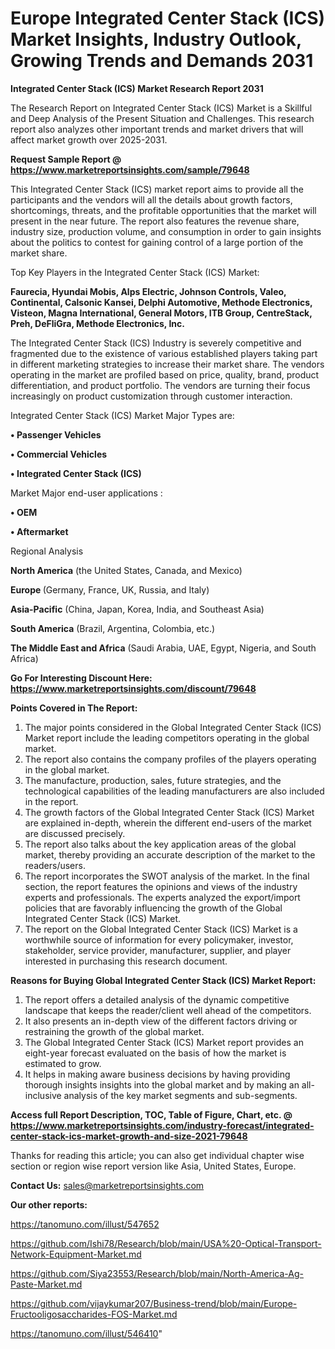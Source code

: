 # Europe Integrated Center Stack (ICS) Market Insights, Industry Outlook, Growing Trends and Demands 2031

<strong>Integrated Center Stack (ICS) Market Research Report 2031</strong>

The Research Report on Integrated Center Stack (ICS) Market is a Skillful and Deep Analysis of the Present Situation and Challenges. This research report also analyzes other important trends and market drivers that will affect market growth over 2025-2031.

<strong>Request Sample Report @ <a href=https://www.marketreportsinsights.com/sample/79648>https://www.marketreportsinsights.com/sample/79648</a></strong>

This Integrated Center Stack (ICS) market report aims to provide all the participants and the vendors will all the details about growth factors, shortcomings, threats, and the profitable opportunities that the market will present in the near future. The report also features the revenue share, industry size, production volume, and consumption in order to gain insights about the politics to contest for gaining control of a large portion of the market share.

Top Key Players in the Integrated Center Stack (ICS) Market:

<strong>Faurecia, Hyundai Mobis, Alps Electric, Johnson Controls, Valeo, Continental, Calsonic Kansei, Delphi Automotive, Methode Electronics, Visteon, Magna International, General Motors, ITB Group, CentreStack, Preh, DeFliGra, Methode Electronics, Inc.</strong>

The Integrated Center Stack (ICS) Industry is severely competitive and fragmented due to the existence of various established players taking part in different marketing strategies to increase their market share. The vendors operating in the market are profiled based on price, quality, brand, product differentiation, and product portfolio. The vendors are turning their focus increasingly on product customization through customer interaction.

Integrated Center Stack (ICS) Market Major Types are:

<strong>• Passenger Vehicles

• Commercial Vehicles

• Integrated Center Stack (ICS)</strong>

Market Major end-user applications :

<strong>• OEM

• Aftermarket</strong>

Regional Analysis

</u><strong><b>North America</b></strong> (the United States, Canada, and Mexico)

<strong><b>Europe </b></strong>(Germany, France, UK, Russia, and Italy)

<strong><b>Asia-Pacific</b></strong> (China, Japan, Korea, India, and Southeast Asia)

<strong><b>South America</b></strong> (Brazil, Argentina, Colombia, etc.)

<strong><b>The Middle East and Africa</b></strong> (Saudi Arabia, UAE, Egypt, Nigeria, and South Africa)

<strong>Go For Interesting Discount Here: <a href=https://www.marketreportsinsights.com/discount/79648>https://www.marketreportsinsights.com/discount/79648</a></strong>

<strong>Points Covered in The Report:</strong>
<ol>
  <li>The major points considered in the Global Integrated Center Stack (ICS) Market report include the leading competitors operating in the global market.</li>
  <li>The report also contains the company profiles of the players operating in the global market.</li>
  <li>The manufacture, production, sales, future strategies, and the technological capabilities of the leading manufacturers are also included in the report.</li>
  <li>The growth factors of the Global Integrated Center Stack (ICS) Market are explained in-depth, wherein the different end-users of the market are discussed precisely.</li>
  <li>The report also talks about the key application areas of the global market, thereby providing an accurate description of the market to the readers/users.</li>
  <li>The report incorporates the SWOT analysis of the market. In the final section, the report features the opinions and views of the industry experts and professionals. The experts analyzed the export/import policies that are favorably influencing the growth of the Global Integrated Center Stack (ICS) Market.</li>
  <li>The report on the Global Integrated Center Stack (ICS) Market is a worthwhile source of information for every policymaker, investor, stakeholder, service provider, manufacturer, supplier, and player interested in purchasing this research document.</li>
</ol>
<strong>Reasons for Buying Global Integrated Center Stack (ICS) Market Report:</strong>

<ol>
  <li>The report offers a detailed analysis of the dynamic competitive landscape that keeps the reader/client well ahead of the competitors.</li>
  <li>It also presents an in-depth view of the different factors driving or restraining the growth of the global market.</li>
  <li>The Global Integrated Center Stack (ICS) Market report provides an eight-year forecast evaluated on the basis of how the market is estimated to grow.</li>
  <li>It helps in making aware business decisions by having providing thorough insights insights into the global market and by making an all-inclusive analysis of the key market segments and sub-segments.</li>
</ol>
<strong>Access full Report Description, TOC, Table of Figure, Chart, etc. @ <a href=https://www.marketreportsinsights.com/industry-forecast/integrated-center-stack-ics-market-growth-and-size-2021-79648>https://www.marketreportsinsights.com/industry-forecast/integrated-center-stack-ics-market-growth-and-size-2021-79648</a></strong>


Thanks for reading this article; you can also get individual chapter wise section or region wise report version like Asia, United States, Europe.

<strong>Contact Us:</strong>
sales@marketreportsinsights.com

<strong>Our other reports:</strong>

<a href=https://tanomuno.com/illust/547652>https://tanomuno.com/illust/547652</a>

<a href=https://github.com/Ishi78/Research/blob/main/USA%20-Optical-Transport-Network-Equipment-Market.md>https://github.com/Ishi78/Research/blob/main/USA%20-Optical-Transport-Network-Equipment-Market.md</a>

<a href=https://github.com/Siya23553/Research/blob/main/North-America-Ag-Paste-Market.md>https://github.com/Siya23553/Research/blob/main/North-America-Ag-Paste-Market.md</a>

<a href=https://github.com/vijaykumar207/Business-trend/blob/main/Europe-Fructooligosaccharides-FOS-Market.md>https://github.com/vijaykumar207/Business-trend/blob/main/Europe-Fructooligosaccharides-FOS-Market.md</a>

<a href=https://tanomuno.com/illust/546410>https://tanomuno.com/illust/546410</a>"
